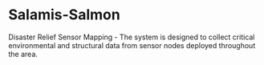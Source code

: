 # Salamis-Salmon
Disaster Relief Sensor Mapping - The system is designed to collect critical environmental and structural data from sensor nodes deployed throughout the area.
